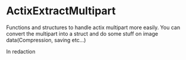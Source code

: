 # ActixExtractMultipart
Functions and structures to handle actix multipart more easily. You can convert the multipart into a struct and do some stuff on image data(Compression, saving etc...)

In redaction
